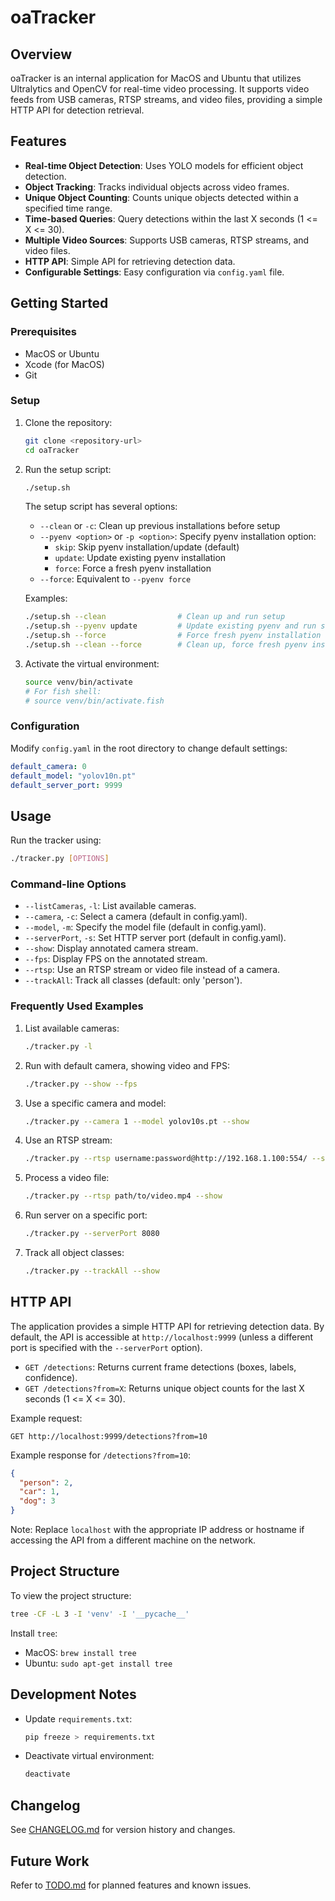# oaTracker

## Overview

oaTracker is an internal application for MacOS and Ubuntu that utilizes Ultralytics and OpenCV for real-time video processing. It supports video feeds from USB cameras, RTSP streams, and video files, providing a simple HTTP API for detection retrieval.

## Features

- **Real-time Object Detection**: Uses YOLO models for efficient object detection.
- **Object Tracking**: Tracks individual objects across video frames.
- **Unique Object Counting**: Counts unique objects detected within a specified time range.
- **Time-based Queries**: Query detections within the last X seconds (1 <= X <= 30).
- **Multiple Video Sources**: Supports USB cameras, RTSP streams, and video files.
- **HTTP API**: Simple API for retrieving detection data.
- **Configurable Settings**: Easy configuration via `config.yaml` file.

## Getting Started

### Prerequisites

- MacOS or Ubuntu
- Xcode (for MacOS)
- Git

### Setup

1. Clone the repository:

   ```sh
   git clone <repository-url>
   cd oaTracker
   ```

2. Run the setup script:

   ```sh
   ./setup.sh
   ```

   The setup script has several options:

   - `--clean` or `-c`: Clean up previous installations before setup
   - `--pyenv <option>` or `-p <option>`: Specify pyenv installation option:
     - `skip`: Skip pyenv installation/update (default)
     - `update`: Update existing pyenv installation
     - `force`: Force a fresh pyenv installation
   - `--force`: Equivalent to `--pyenv force`

   Examples:

   ```sh
   ./setup.sh --clean                # Clean up and run setup
   ./setup.sh --pyenv update         # Update existing pyenv and run setup
   ./setup.sh --force                # Force fresh pyenv installation and run setup
   ./setup.sh --clean --force        # Clean up, force fresh pyenv installation, and run setup
   ```

3. Activate the virtual environment:

   ```sh
   source venv/bin/activate
   # For fish shell:
   # source venv/bin/activate.fish
   ```

### Configuration

Modify `config.yaml` in the root directory to change default settings:

```yaml
default_camera: 0
default_model: "yolov10n.pt"
default_server_port: 9999
```

## Usage

Run the tracker using:

```sh
./tracker.py [OPTIONS]
```

### Command-line Options

- `--listCameras`, `-l`: List available cameras.
- `--camera`, `-c`: Select a camera (default in config.yaml).
- `--model`, `-m`: Specify the model file (default in config.yaml).
- `--serverPort`, `-s`: Set HTTP server port (default in config.yaml).
- `--show`: Display annotated camera stream.
- `--fps`: Display FPS on the annotated stream.
- `--rtsp`: Use an RTSP stream or video file instead of a camera.
- `--trackAll`: Track all classes (default: only 'person').

### Frequently Used Examples

1. List available cameras:

   ```sh
   ./tracker.py -l
   ```

2. Run with default camera, showing video and FPS:

   ```sh
   ./tracker.py --show --fps
   ```

3. Use a specific camera and model:

   ```sh
   ./tracker.py --camera 1 --model yolov10s.pt --show
   ```

4. Use an RTSP stream:

   ```sh
   ./tracker.py --rtsp username:password@http://192.168.1.100:554/ --show
   ```

5. Process a video file:

   ```sh
   ./tracker.py --rtsp path/to/video.mp4 --show
   ```

6. Run server on a specific port:

   ```sh
   ./tracker.py --serverPort 8080
   ```

7. Track all object classes:

   ```sh
   ./tracker.py --trackAll --show
   ```

## HTTP API

The application provides a simple HTTP API for retrieving detection data. By default, the API is accessible at `http://localhost:9999` (unless a different port is specified with the `--serverPort` option).

- `GET /detections`: Returns current frame detections (boxes, labels, confidence).
- `GET /detections?from=X`: Returns unique object counts for the last X seconds (1 <= X <= 30).

Example request:

```http
GET http://localhost:9999/detections?from=10
```

Example response for `/detections?from=10`:

```json
{
  "person": 2,
  "car": 1,
  "dog": 3
}
```

Note: Replace `localhost` with the appropriate IP address or hostname if accessing the API from a different machine on the network.

## Project Structure

To view the project structure:

```sh
tree -CF -L 3 -I 'venv' -I '__pycache__'
```

Install `tree`:

- MacOS: `brew install tree`
- Ubuntu: `sudo apt-get install tree`

## Development Notes

- Update `requirements.txt`:

  ```sh
  pip freeze > requirements.txt
  ```

- Deactivate virtual environment:

  ```sh
  deactivate
  ```

## Changelog

See [CHANGELOG.md](CHANGELOG.md) for version history and changes.

## Future Work

Refer to [TODO.md](TODO.md) for planned features and known issues.
